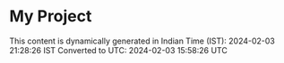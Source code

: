# My Project

This content is dynamically generated in Indian Time (IST): 2024-02-03 21:28:26 IST
Converted to UTC: 2024-02-03 15:58:26 UTC
